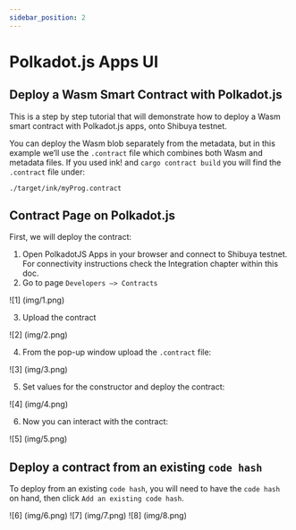 ```yaml
---
sidebar_position: 2
---
```


# Polkadot.js Apps UI

## Deploy a Wasm Smart Contract with Polkadot.js

This is a step by step tutorial that will demonstrate how to deploy a Wasm smart contract with Polkadot.js apps, onto Shibuya testnet.

You can deploy the Wasm blob separately from the metadata, but in this example we’ll use the `.contract` file which combines both Wasm and metadata files. If you used ink! and `cargo contract build` you will find the `.contract` file under:

`./target/ink/myProg.contract`

## Contract Page on Polkadot.js

First, we will deploy the contract:

1. Open PolkadotJS Apps in your browser and connect to Shibuya testnet. For connectivity instructions check the Integration chapter within this doc.
2. Go to page `Developers —> Contracts`

![1] (img/1.png)

3. Upload the contract

![2] (img/2.png)

4. From the pop-up window upload the `.contract` file:

![3] (img/3.png)

5. Set values for the constructor and deploy the contract:

![4] (img/4.png)

6. Now you can interact with the contract:

![5] (img/5.png)

## Deploy a contract from an existing `code hash`

To deploy from an existing `code hash`, you will need to have the `code hash` on hand, then click `Add an existing code hash`.

![6] (img/6.png)
![7] (img/7.png)
![8] (img/8.png)
